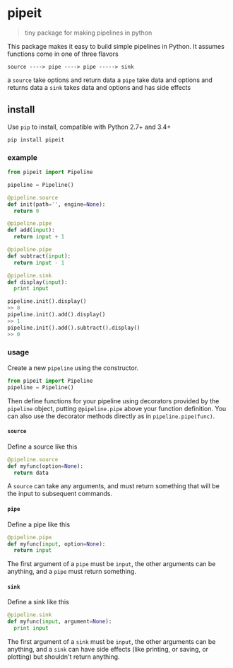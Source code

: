 # pipeit

> tiny package for making pipelines in python

This package makes it easy to build simple pipelines in Python. It assumes functions come in one of three flavors

```
source ----> pipe ----> pipe -----> sink
```

a `source` take options and return data
a `pipe` take data and options and returns data
a `sink` takes data and options and has side effects

## install

Use `pip` to install, compatible with Python 2.7+ and 3.4+

```
pip install pipeit
```

### example

```python
from pipeit import Pipeline

pipeline = Pipeline()

@pipeline.source
def init(path='', engine=None):
  return 0

@pipeline.pipe
def add(input):
  return input + 1

@pipeline.pipe
def subtract(input):
  return input - 1

@pipeline.sink
def display(input):
  print input

pipeline.init().display()
>> 0
pipeline.init().add().display()
>> 1
pipeline.init().add().subtract().display()
>> 0
```

### usage

Create a new `pipeline` using the constructor.

```python
from pipeit import Pipeline
pipeline = Pipeline()
```

Then define functions for your pipeline using decorators provided by the `pipeline` object, putting `@pipeline.pipe` above your function definition. You can also use the decorator methods directly as in `pipeline.pipe(func)`.

#### `source`

Define a source like this

```python
@pipeline.source
def myfunc(option=None):
  return data
```
A `source` can take any arguments, and must return something that will be the input to subsequent commands.

#### `pipe`

Define a pipe like this

```python
@pipeline.pipe
def myfunc(input, option=None):
  return input
```
The first argument of a `pipe` must be `input`, the other arguments can be anything, and a `pipe` must return something.

#### `sink`

Define a sink like this

```python
@pipeline.sink
def myfunc(input, argument=None):
  print input
```
The first argument of a `sink` must be `input`, the other arguments can be anything, and a `sink` can have side effects (like printing, or saving, or plotting) but shouldn't return anything.
